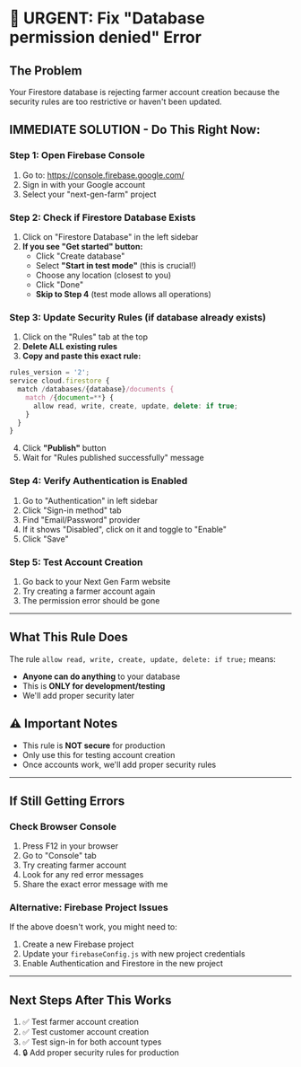 # 🚨 URGENT: Fix "Database permission denied" Error

## The Problem
Your Firestore database is rejecting farmer account creation because the security rules are too restrictive or haven't been updated.

## IMMEDIATE SOLUTION - Do This Right Now:

### Step 1: Open Firebase Console
1. Go to: https://console.firebase.google.com/
2. Sign in with your Google account
3. Select your "next-gen-farm" project

### Step 2: Check if Firestore Database Exists
1. Click on "Firestore Database" in the left sidebar
2. **If you see "Get started" button:**
   - Click "Create database"
   - Select **"Start in test mode"** (this is crucial!)
   - Choose any location (closest to you)
   - Click "Done"
   - **Skip to Step 4** (test mode allows all operations)

### Step 3: Update Security Rules (if database already exists)
1. Click on the "Rules" tab at the top
2. **Delete ALL existing rules**
3. **Copy and paste this exact rule:**

```javascript
rules_version = '2';
service cloud.firestore {
  match /databases/{database}/documents {
    match /{document=**} {
      allow read, write, create, update, delete: if true;
    }
  }
}
```

4. Click **"Publish"** button
5. Wait for "Rules published successfully" message

### Step 4: Verify Authentication is Enabled
1. Go to "Authentication" in left sidebar
2. Click "Sign-in method" tab
3. Find "Email/Password" provider
4. If it shows "Disabled", click on it and toggle to "Enable"
5. Click "Save"

### Step 5: Test Account Creation
1. Go back to your Next Gen Farm website
2. Try creating a farmer account again
3. The permission error should be gone

---

## What This Rule Does
The rule `allow read, write, create, update, delete: if true;` means:
- **Anyone can do anything** to your database
- This is **ONLY for development/testing**
- We'll add proper security later

## ⚠️ Important Notes
- This rule is **NOT secure** for production
- Only use this for testing account creation
- Once accounts work, we'll add proper security rules

---

## If Still Getting Errors

### Check Browser Console
1. Press F12 in your browser
2. Go to "Console" tab
3. Try creating farmer account
4. Look for any red error messages
5. Share the exact error message with me

### Alternative: Firebase Project Issues
If the above doesn't work, you might need to:
1. Create a new Firebase project
2. Update your `firebaseConfig.js` with new project credentials
3. Enable Authentication and Firestore in the new project

---

## Next Steps After This Works
1. ✅ Test farmer account creation
2. ✅ Test customer account creation  
3. ✅ Test sign-in for both account types
4. 🔒 Add proper security rules for production
